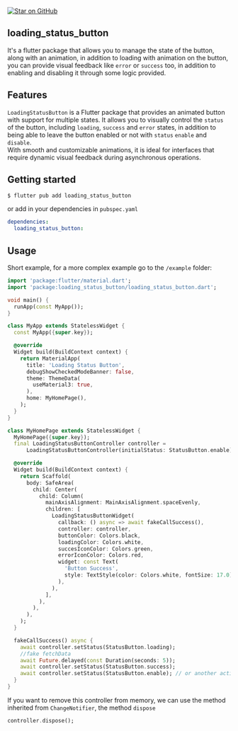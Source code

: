[![Star on GitHub](https://img.shields.io/github/stars/kauemurakami/loading-status-button.svg?style=flat&logo=github&colorB=deeppink&label=stars)](https://github.com/kauemurakami/loading-status-button) 
## loading_status_button

It's a flutter package that allows you to manage the state of the button, along with an animation, in addition to loading with animation on the button, you can provide visual feedback like `error` or `success` too, in addition to enabling and disabling it through some logic provided.

## Features

`LoadingStatusButton` is a Flutter package that provides an animated button with support for multiple states. It allows you to visually control the `status` of the button, including `loading`, `success` and `error` states, in addition to being able to leave the button enabled or not with `status` `enable` and `disable`.  
With smooth and customizable animations, it is ideal for interfaces that require dynamic visual feedback during asynchronous operations.

## Getting started

```
$ flutter pub add loading_status_button
```
or add in your dependencies in `pubspec.yaml`  
```yaml
dependencies:
  loading_status_button:
```

## Usage

Short example, for a more complex example go to the `/example` folder:  
```dart
import 'package:flutter/material.dart';
import 'package:loading_status_button/loading_status_button.dart';

void main() {
  runApp(const MyApp());
}

class MyApp extends StatelessWidget {
  const MyApp({super.key});

  @override
  Widget build(BuildContext context) {
    return MaterialApp(
      title: 'Loading Status Button',
      debugShowCheckedModeBanner: false,
      theme: ThemeData(
        useMaterial3: true,
      ),
      home: MyHomePage(),
    );
  }
}

class MyHomePage extends StatelessWidget {
  MyHomePage({super.key});
  final LoadingStatusButtonController controller =
      LoadingStatusButtonController(initialStatus: StatusButton.enable);

  @override
  Widget build(BuildContext context) {
    return Scaffold(
      body: SafeArea(
        child: Center(
          child: Column(
            mainAxisAlignment: MainAxisAlignment.spaceEvenly,
            children: [
              LoadingStatusButtonWidget(
                callback: () async => await fakeCallSuccess(),
                controller: controller,
                buttonColor: Colors.black,
                loadingColor: Colors.white,
                succesIconColor: Colors.green,
                errorIconColor: Colors.red,
                widget: const Text(
                  'Button Success',
                  style: TextStyle(color: Colors.white, fontSize: 17.0),
                ),
              ),
            ],
          ),
        ),
      ),
    );
  }

  fakeCallSuccess() async {
    await controller.setStatus(StatusButton.loading);
    //fake fetchData
    await Future.delayed(const Duration(seconds: 5));
    await controller.setStatus(StatusButton.success);
    await controller.setStatus(StatusButton.enable); // or another action, example navigate to another page after success
  }
}
```
If you want to remove this controller from memory, we can use the method inherited from `ChangeNotifier`, the method `dispose`  
```dart
controller.dispose();
```



